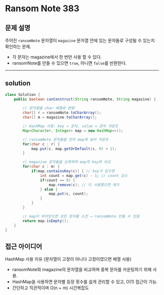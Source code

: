 # Ransom Note 383

## 문제 설명
주어진 `ransomNote` 문자열이 `magazine` 문자열 안에 있는 문자들로 구성될 수 있는지 확인하는 문제.  
- 각 문자는 magazine에서 한 번만 사용 할 수 있다.
- ransomNote를 만들 수 있으면 `true`, 아니면 `false`를 반환한다.

---

## solution

```java
class Solution {
    public boolean canConstruct(String ransomNote, String magazine) {
        
        // 문자열을 char 배열로 변환
        char[] r = ransomNote.toCharArray();
        char[] m = magazine.toCharArray();

        // HashMap 사용: key = 문자, value = 문자 카운트
        Map<Character, Integer> map = new HashMap<>();

        // ransomNote 문자들을 먼저 map에 넣어 카운트
        for(char c : r) {
            map.put(c, map.getOrDefault(c, 0) + 1);
        }

        // magazine 문자들을 순회하며 map의 key와 비교
        for(char c : m) {
            if(map.containsKey(c)) { // key가 있으면
                int count = map.get(c) - 1; // count 감소
                if(count == 0) {
                    map.remove(c); // 다 사용했으면 제거
                } else {
                    map.put(c, count);
                }
            }
        }

        // map이 비어있으면 모든 문자를 소진 → ransomNote 만들 수 있음
        return map.isEmpty();    
    }
}

```

## 접근 아이디어 
HashMap 사용 이유 (문자열이 고정이 아니다 고정이였으면 배열 사용)
- ransomNote와 magazine의 문자열을 비교하며 중복 문자를 카운팅하기 위해 사용.
- HashMap을 사용하면 문자별 등장 횟수를 쉽게 관리할 수 있고, O(1) 접근이 가능.
- 간단하고 직관적이며 O(n + m) 시간복잡도